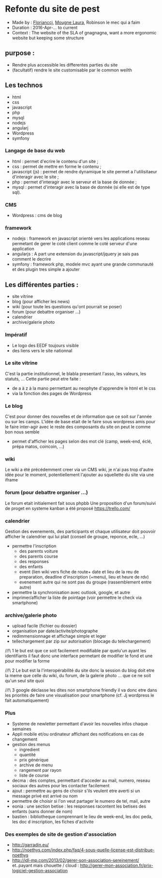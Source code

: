 # Refonte du site de pest
* Made by : [Florianccj](https://github.com/FlorianCcj), [Mougne Laura](https://github.com/LauraMgne), Robinson le mec qui a faim
* Duration : 2016-Apr-... to current
* Context : The website of the SLA of gnagnagna, want a more ergonomic website but keeping some structure

## purpose :
- Rendre plus accessible les differentes parties du site
- (facultatif) rendre le site customisable par le common weilth

## Les technos

- html
- css
- javascript
- php
- mysql
- nodejs
- angularj
- Wordpress
- symfony

### Langage de base du web
- html : permet d'ecrire le contenu d'un site ;
- css : permet de mettre en forme le contenu ; 
- javascript (js) : permet de rendre dynamique le site permet a l'utilisitaeur d'interagir avec le site ; 
- php : permet d'interagir avec le serveur et la base de donnée ;
- mysql : permet d'interagir avec la base de donnée (si elle est de type sql).

### CMS
- Wordpress : cms de blog

### framework
- nodejs : framework en javascript orienté vers les applications reseau permetant de gerer le coté client comme le coté serveur d'une application
- angularjs : A part une extension du javascript/jquery je sais pas comment le decrire
- symfony : framework php, modele mvc ayant une grande communauté et des plugin tres simple a ajouter

## Les différentes parties :
- site vitrine
- blog (pour afficher les news)
- wiki (pour toute les questions qu'ont pourrait se poser)
- forum (pour debattre organiser ...)
- calendrier
- archive/galerie photo

### Impératif
 - Le logo des EEDF toujours visible
 - des liens vers le site nationnal

### Le site vitrine
C'est la partie institutionnel, le blabla presentant l'asso, les valeurs, les statuts, ...
Cette partie peut etre faite :
- de a à z à la mano permettant au neophyte d'apprendre le html et le css
- via la fonction des pages de Wordpress

### Le blog
C'est pour donner des nouvelles et de information que ce soit sur l'année ou sur les camps.
L'idée de base etait de le faire sous wordpress amis pour le faire inter-agir avec le reste des composants du site on peut le comme bon nous semble
- permet d'afficher les pages selon des mot clé (camp, week-end, éclé, prépa matos, coincoin, ...)

### wiki 
Le wiki a été précédemment creer via un CMS wiki, je n'ai pas trop d'autre idée pour le moment, potentiellement l'ajouter au squellette du site via une iframe

### forum (pour debattre organiser ...)
Le forum etait initialement fait sous phpbb
Une proposition d'un forum/suivi de proget en systeme kanban a été proposé  https://trello.com/

### calendrier
Gestion des evenements, des participants et chaque utilisateur doit pouvoir afficher le calendrier qui lui plait (conseil de groupe, reponce, ecle, ...)
- permettre l'inscription 
   * des parents voiture
   * des parents course
   * des responses
   * des enfants
   * event (lien wiki vers fiche de route+ date et lieu de la reu de preparation, deadline d'inscription (+menu), lieu et heure de rdv)
   * evenement autre qui ne sont pas du groupe (rassemblement entre autre)
- permettre la synchronisation avec outlook, google, et autre
- imprimer/afficher la liste de pointage (voir permettre le check via smartphone)

### archive/galerie photo
- upload facile (fichier ou dossier)
- organisation par date/activite/photographe
- redimmensionnage et affichage simple et leger
- tellechargement par zip sur autorisation (blocage du telechargement)



//!\\ 1 le but est que ce soit facilement modifiable par quelu'un ayant les identifiants il faut donc une interface permetant de modifier le fond et une pour modifier la forme

//!\\ 2 Le but est la l'interopérabilité du site donc la session du blog doit etre la meme que celle du wiki, du forum, de la galerie photo ... que ce ne soit qu'un seul site quoi

//!\\ 3 google déclasse les dites non smartphone friendly il va donc etre dans les priorités de faire une visualisation pour smartphone (cf. Jj wordpress le fait automatiquement)

### Plus
 - Systeme de newletter permettant d'avoir les nouvelles infos chaque semaines
 - Appli mobile et/ou ordinateur affichant des notifications en cas de changement
 - gestion des menus
	* ingredient
	* quantité
	* prix générique
	* archive de menu
	* rangement par rayon
	* liste de course
 - decma : des comptes, permettant d'acceder au mail, numero, reseau sociaux des autres pour les contacter facilement
 - ajout : permettre au gens de choisir s'ils veulent etre averti si un message privé est arrivé ou nom
 - permettre de choisir si l'on veut partager le numero de tel, mail, autre
 - eonia : une section betise : les responses racontent les betises des enfants (sans donner de nom)
 - bastien : bibliotheque comprennant le lieu de week-end, les doc peda, les doc d inscription, les fiches d'activite
 
 ### Des exemples de site de gestion d'association
 
 - http://garradin.eu/
 - http://noethys.com/index.php/faq/4-sous-quelle-license-est-distribue-noethys 
 - http://idl-mp.com/2013/02/gerer-son-association-sereinement/
et..payant mais chouette / cloud :
http://gerer-mon-association.fr/prix-logiciel-gestion-association